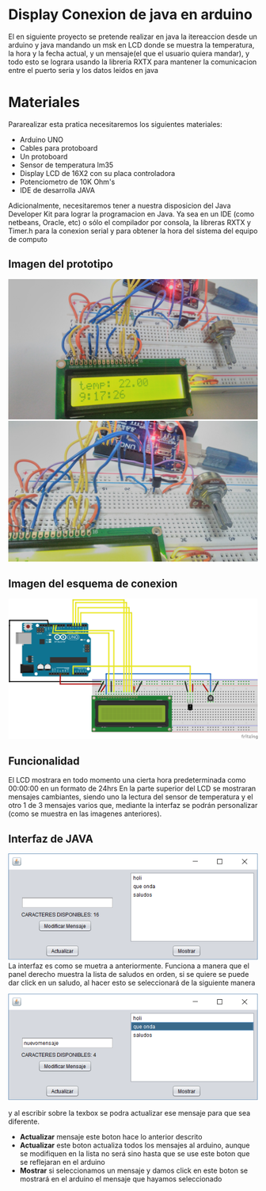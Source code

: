 # Display Conexion de java en arduino
El en siguiente proyecto se pretende realizar en java la itereaccion desde un arduino y java mandando un msk en LCD donde se muestra la temperatura, la hora y la fecha actual, y un mensaje(el que el usuario quiera mandar), y todo esto se lograra usando la libreria RXTX para mantener la comunicacion entre el puerto seria y los datos leidos en java

# Materiales
Pararealizar esta pratica necesitaremos los siguientes materiales:
* Arduino UNO
* Cables para protoboard
* Un protoboard
* Sensor de temperatura lm35
* Display LCD de 16X2 con su placa controladora
* Potenciometro de 10K Ohm's
* IDE de desarrolla JAVA

Adicionalmente, necesitaremos tener a nuestra disposicion del Java Developer Kit para lograr la programacion en Java.
Ya sea en un IDE (como netbeans, Oracle, etc) o sólo el compilador por consola, la libreras RXTX y Timer.h para la 
conexion serial y para obtener la hora del sistema del equipo de computo

## Imagen del prototipo
![Una imagen cualquiera](https://github.com/FranciscoMan/DisplaySerial/blob/master/img1.jpg "Prototipo")
![Una imagen cualquiera](https://github.com/FranciscoMan/DisplaySerial/blob/master/img2.jpg "Prototipo")

## Imagen del esquema de conexion
![Una imagen cualquiera](https://github.com/FranciscoMan/DisplaySerial/blob/master/LCD.png "Prototipo")

## Funcionalidad
El LCD mostrara en todo momento una cierta hora predeterminada como 00:00:00 en un formato de 24hrs
En la parte superior del LCD se mostraran mensajes cambiantes, siendo uno la lectura del sensor de temperatura y el otro 1 de 3 mensajes
varios que, mediante la interfaz se podrán personalizar (como se muestra en las imagenes anteriores).

## Interfaz de JAVA
![Una imagen cualquiera](https://github.com/FranciscoMan/DisplaySerial/blob/master/interfaz1.png "interfaz")
La interfaz es como se muetra a anteriormente. Funciona a manera que el panel derecho muestra la lista de saludos en orden,
si se quiere se puede dar click en un saludo, al hacer esto se seleccionará de la siguiente manera

![Una imagen cualquiera](https://github.com/FranciscoMan/DisplaySerial/blob/master/interfaz2.png "interfaz")

y al escribir sobre la texbox se podra actualizar ese mensaje para que sea diferente.

* **Actualizar** mensaje
este boton hace lo anterior descrito
* **Actualizar**
este boton actualiza todos los mensajes al arduino, aunque se modifiquen en la lista no será
sino hasta que se use este boton que se reflejaran en el arduino
* **Mostrar**
si seleccionamos un mensaje y damos click en este boton se mostrará en el arduino el mensaje que hayamos seleccionado
